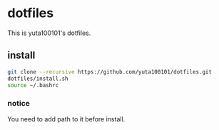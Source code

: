 # dotfiles
This is yuta100101's dotfiles.

## install
```bash
git clone --recursive https://github.com/yuta100101/dotfiles.git
dotfiles/install.sh
source ~/.bashrc
```

### notice
You need to add path to it before install.
